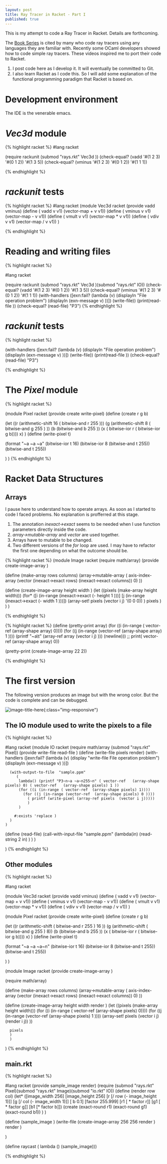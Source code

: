 ```yaml
---
layout: post
title: Ray Tracer in Racket - Part I
published: true
---
```


This is my attempt to code a Ray Tracer in Racket. Details are forthcoming.

The [Book Series]([http://arxiv.org/pdf/2302.13971.pdf](https://raytracing.github.io)) is cited
by many who code ray tracers using any languages they are familiar with. Recently some OCaml developers
showed how to code simple ray tracers. These videos inspired me to port their code to Racket.

1. I post code here as I develop it. It will eventually be committed to Git.
2. I also learn Racket as I code this. So I will add some explanation of the functional
   programming paradigm that Racket is based on.


# Development environment

The IDE is the venerable emacs. 

# _Vec3d_ module

{% highlight racket %}
#lang racket

  (require rackunit (submod  "rays.rkt" Vec3d ))
  (check-equal? (vadd '#(1 2 3)  '#(0 1 2)) '#(1 3 5))
  (check-equal? (vminus '#(1 2 3)  '#(0 1 2)) '#(1 1 1))

{% endhighlight %}


# _rackunit_ tests

{% highlight racket %}
#lang racket
(module Vec3d racket
  (provide vadd vminus)
  (define ( vadd  v v1)
  (vector-map + v v1))
  (define ( vminus  v v1)
    (vector-map - v v1))
  (define ( vmult  v v1)
    (vector-map * v v1))
  (define ( vdiv  v v1)
    (vector-map / v v1))
)

{% endhighlight %}

# Reading and writing files

{% highlight racket %}

#lang racket

(require rackunit (submod  "rays.rkt" Vec3d )(submod  "rays.rkt" IO))
  (check-equal? (vadd '#(1 2 3)  '#(0 1 2)) '#(1 3 5))
  (check-equal? (vminus '#(1 2 3)  '#(0 1 2)) '#(1 1 1))
  (with-handlers ([exn:fail?
                   (lambda (v)
                     (displayln "File operation problem")
                     (displayln (exn-message v) ))])
  (write-file))
  (print(read-file
           ))
  (check-equal? (read-file) "P3")
{% endhighlight %}

# _rackunit_ tests

{% highlight racket %}

 (with-handlers ([exn:fail?
                   (lambda (v)
                     (displayln "File operation problem")
                     (displayln (exn-message v) ))])
  (write-file))
  (print(read-file
           ))
  (check-equal? (read-file) "P3")

{% endhighlight %}

# The _Pixel_ module

{% highlight racket %}

(module Pixel racket
(provide create write-pixel)
(define (create r g b)
  
  (let ((r (arithmetic-shift 16 ( bitwise-and r 255 )))
        (g  (arithmetic-shift 8 ( bitwise-and g 255 ) ))
        (b  (bitwise-and b 255 ))
        (x  ( bitwise-ior r ( bitwise-ior g b))))
     x)
) 
(define (write-pixel t)
  
  (format "~a ~a ~a" (bitwise-ior t 16)
                     (bitwise-ior 8 (bitwise-and t 255))
                     (bitwise-and t 255))
  
  )
)
{% endhighlight %}

# Racket Data Structures
## Arrays

I pause here to understand how to operate arrays. As soon as I started to code I faced problems.
No explanation is profferred at this stage.

1. The annotation _inexact->exact_ seems to be needed when I use function
   parameters directly inside the code.
2. _array->mutable-array_ and _vector_ are used together.
3. Arrays have to mutable to be changed.
4. Two different versions of the _for_ loop are used. I may have to refactor the first one depending
   on what the outcome should be.

{% highlight racket %}
(module Image racket
(require math/array)
(provide create-image-array )


(define (make-array rows columns)
  (array->mutable-array  ( axis-index-array (vector (inexact->exact rows) (inexact->exact columns))  0) ))

(define (create-image-array height width )
  (let
      ((pixels (make-array  height width)))
      (for* ([i  (in-range (inexact->exact (- height 1 )))]
             [j  (in-range (inexact->exact (- width 1 )))])
            (array-set! pixels  (vector i j) '(0 0 0))
        )
      pixels 
      )
      )
) 

{% endhighlight %}

{% highlight racket %}
(define (pretty-print array)
    (for ((i (in-range ( vector-ref  (array-shape array) 0))))
    (for ((j (in-range (vector-ref  (array-shape array) 1 ))))
        (printf "~a\t" (array-ref array (vector i j) )))
      (newline)))
    ;; print( vector-ref  (array-shape array) 0))

  (pretty-print (create-image-array 22 2))

{% endhighlight %}

# The first version

The following version produces an image but with the wrong color. But the code is complete and can be debugged.

![image-title-here](../images/ray.png){:class="img-responsive"}

## The IO module used to write the pixels to a file

{% highlight racket %}

#lang racket
(module IO racket
  (require math/array (submod "rays.rkt" Pixel))
  (provide write-file read-file )
  (define (write-file pixels render)
    (with-handlers ([exn:fail?
                     (lambda (v)
                       (display "write-file File operation problem")
                       (displayln (exn-message v) ))])

      (with-output-to-file  "sample.ppm"
         (
          lambda() (printf "P3~n~a ~a~n255~n" ( vector-ref   (array-shape pixels) 0) ( vector-ref   (array-shape pixels) 1 ))
          (for ((i (in-range ( vector-ref  (array-shape pixels) 1))))
            (for ((j (in-range (vector-ref  (array-shape pixels) 0 ))))
              ( printf (write-pixel (array-ref pixels  (vector i j)))))
              )
          )
          
        #:exists 'replace )
      )
    )
  
  (define (read-file) 
    (call-with-input-file "sample.ppm"
      (lambda(in) (read-string 2 in) )
      )
    )
  
  )
{% endhighlight %}

## Other modules

{% highlight racket %}

#lang racket


(module Vec3d racket
  (provide vadd vminus)
  (define ( vadd  v v1)
  (vector-map + v v1))
  (define ( vminus  v v1)
    (vector-map - v v1))
  (define ( vmult  v v1)
    (vector-map * v v1))
  (define ( vdiv  v v1)
    (vector-map / v v1))
)

(module Pixel racket
(provide create write-pixel)
(define (create r g b)
  
  (let ((r (arithmetic-shift ( bitwise-and r 255 )  16 ))
        (g  (arithmetic-shift  ( bitwise-and g 255 ) 8))
        (b  (bitwise-and b 255 ))
        (x  ( bitwise-ior r ( bitwise-ior g b))))
     x)
) 
(define (write-pixel t)
  
  (format "~a ~a ~a~n" (bitwise-ior t 16)
                     (bitwise-ior 8 (bitwise-and t 255))
                     (bitwise-and t 255))
  
  )
)

(module Image racket
(provide create-image-array )

(require math/array)

(define (make-array rows columns)
  (array->mutable-array  ( axis-index-array (vector (inexact->exact rows) (inexact->exact columns))  0) ))

(define (create-image-array height width render )
  (let
      ((pixels (make-array  height width)))
      (for ((i (in-range ( vector-ref  (array-shape pixels) 0))))
      (for ((j (in-range (vector-ref  (array-shape pixels) 1 ))))
         (array-set! pixels  (vector i j) (render i j))
      ))

      pixels 
      )
      )
) 
{% endhighlight %}

## main.rkt

{% highlight racket %}


#lang racket
(provide sample_image render)
(require (submod  "rays.rkt" Pixel)(submod  "rays.rkt" Image)(submod  "io.rkt" IO))
(define  (render row col) 
  (let* ([image_width  256] 
        [image_height 256]
        [r  [/ row   (- image_height 1)]]
        [g  [/ col   (- image_width  1)]]
        [ b  0.1]
        [factor  255.999]
        [r1 [ * factor  r]]
        [g1 [  * factor  g]]
        [b1 [* factor  b]])
        (create (exact-round r1) (exact-round g1) (exact-round b1))
    )
)

(define (sample_image )
    (write-file (create-image-array 256 256 render ) render )
     
 )


(define raycast ( lambda () (sample_image)))

{% endhighlight %}

